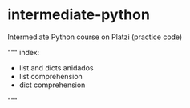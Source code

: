 # intermediate-python

Intermediate Python course on Platzi (practice code)

"""
index:

- list and dicts anidados
- list comprehension
- dict comprehension

"""

